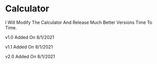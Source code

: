 # Calculator
I Will Modify The Calculator And Release Much Better Versions Time To Time.

v1.0 Added On 8/1/2021

v1.1 Added On 8/1/2021

v2.0 Added On 8/1/2021
